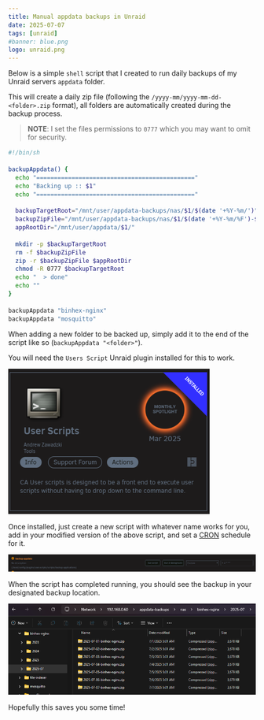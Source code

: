 ```yaml
---
title: Manual appdata backups in Unraid
date: 2025-07-07
tags: [unraid]
#banner: blue.png
logo: unraid.png
---
```


Below is a simple `shell` script that I created to run daily backups of my Unraid servers `appdata` folder.

This will create a daily zip file (following the `/yyyy-mm/yyyy-mm-dd-<folder>.zip` format), all folders are automatically created during the backup process.

> **NOTE**: I set the files permissions to `0777` which you may want to omit for security.

```bash
#!/bin/sh

backupAppdata() {
  echo "============================================="
  echo "Backing up :: $1"
  echo "============================================="
  
  backupTargetRoot="/mnt/user/appdata-backups/nas/$1/$(date '+%Y-%m/')"
  backupZipFile="/mnt/user/appdata-backups/nas/$1/$(date '+%Y-%m/%F')-$1.zip"
  appRootDir="/mnt/user/appdata/$1/"
  
  mkdir -p $backupTargetRoot
  rm -f $backupZipFile
  zip -r $backupZipFile $appRootDir
  chmod -R 0777 $backupTargetRoot
  echo "  > done"
  echo ""
}

backupAppdata "binhex-nginx"
backupAppdata "mosquitto"
```

When adding a new folder to be backed up, simply add it to the end of the script like so (`backupAppdata "<folder>"`).

You will need the `Users Script` Unraid plugin installed for this to work.

<img src="./01.png" alt="" />

Once installed, just create a new script with whatever name works for you, add in your modified version of the above script, and set a [CRON](https://crontab.guru/) schedule for it.

<img src="./02.png" alt="" />

When the script has completed running, you should see the backup in your designated backup location.

<img src="./03.png" alt="" />

Hopefully this saves you some time!
